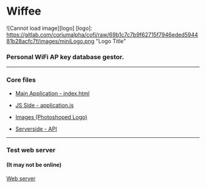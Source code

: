 # Wiffee

![Cannot load image][logo]
[logo]: https://gitlab.com/coriumalpha/cofi/raw/69b1c7c7b9f62715f7946eded594481b28acfc7f/images/miniLogo.png "Logo Title"

### Personal WiFi AP key database gestor.


***


### Core files

* [Main Application - index.html](index.html)

* [JS Side - application.js](js/application.js)

* [Images (Photoshoped Logo)](images/)

* [Serverside - API](https://gitlab.com/coriumalpha/vadkert)



***


### Test web server
#### (It may not be online)

[Web server](http://raspi.hol.es/)

